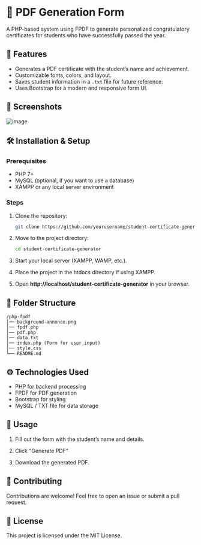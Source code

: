 # 📌 PDF Generation Form
  
A PHP-based system using FPDF to generate personalized congratulatory certificates for students who have successfully passed the year.  

## 🚀 Features  
- Generates a PDF certificate with the student’s name and achievement.  
- Customizable fonts, colors, and layout.  
- Saves student information in a `.txt` file for future reference.  
- Uses Bootstrap for a modern and responsive form UI.  

## 📸 Screenshots  

![image](https://github.com/user-attachments/assets/bab9c410-3cd6-44dd-be3c-b792a59cf022)

## 🛠️ Installation & Setup  

### Prerequisites  
- PHP 7+  
- MySQL (optional, if you want to use a database)  
- XAMPP or any local server environment

### Steps  
1. Clone the repository:  
   ```bash
   git clone https://github.com/yourusername/student-certificate-generator.git

2. Move to the project directory:  
   ```bash
   cd student-certificate-generator
3. Start your local server (XAMPP, WAMP, etc.).
  
4. Place the project in the htdocs directory if using XAMPP.
   
5. Open **http://localhost/student-certificate-generator** in your browser.

## 📂 Folder Structure

    /php-fpdf
    │── background-annonce.png
    │── fpdf.php
    │── pdf.php
    │── data.txt
    │── index.php (Form for user input)
    │── style.css
    └── README.md

## ⚙️ Technologies Used

- PHP for backend processing
- FPDF for PDF generation
- Bootstrap for styling
- MySQL / TXT file for data storage

## 📝 Usage

1. Fill out the form with the student’s name and details.
   
2. Click "Generate PDF"

3. Download the generated PDF.

## 🤝 Contributing

Contributions are welcome! Feel free to open an issue or submit a pull request.

## 📄 License

This project is licensed under the MIT License.
